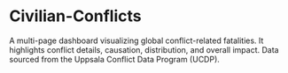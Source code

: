 # Civilian-Conflicts
A multi-page dashboard visualizing global conflict-related fatalities. It highlights conflict details, causation, distribution, and overall impact. Data sourced from the Uppsala Conflict Data Program (UCDP).
